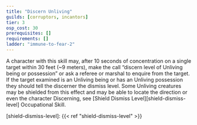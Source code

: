 ```yaml
---
title: "Discern Unliving"
guilds: [corruptors, incantors]
tier: 3
osp_cost: 30
prerequisites: []
requirements: []
ladder: "immune-to-fear-2"
---
```

A character with this skill may, after 10 seconds of concentration on a single target within 30 feet (~9 meters), make the call “discern level of Unliving being or possession” or ask a referee or marshal to enquire from the target. If the target examined is an Unliving being or has an Unliving possession they should tell the discerner the dismiss level. Some Unliving creatures may be shielded from this effect and may be able to locate the direction or even the character Discerning, see [Shield Dismiss Level][shield-dismiss-level] Occupational Skill.

[shield-dismiss-level]: {{< ref "shield-dismiss-level" >}}